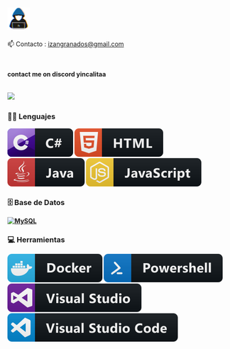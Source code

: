 ## <picture><img src = "https://github.com/0xAbdulKhalid/0xAbdulKhalid/raw/main/assets/mdImages/about_me.gif" width = 50px></picture>

📫 Contacto : izangranados@gmail.com

<br>

**contact me on discord yincalitaa**

## <img src="https://media2.giphy.com/media/QssGEmpkyEOhBCb7e1/giphy.gif?cid=ecf05e47a0n3gi1bfqntqmob8g9aid1oyj2wr3ds3mg700bl&rid=giphy.gif" width ="25"><b>

<p align="center">
    
### 👨‍💻 Lenguajes

<p>
    <img src="https://github.com/MikeCodesDotNET/ColoredBadges/blob/master/svg/dev/languages/csharp.svg"
<p>
    <img src="https://github.com/MikeCodesDotNET/ColoredBadges/blob/master/svg/dev/languages/html.svg"
<p>
    <img src="https://github.com/MikeCodesDotNET/ColoredBadges/blob/master/svg/dev/languages/java.svg"
<p>
    <img src="https://github.com/MikeCodesDotNET/ColoredBadges/blob/master/svg/dev/languages/js.svg"
<p>
    
### 🗄️ Base de Datos

<p>
    <a href="#"><img alt="MySQL" src="https://img.shields.io/badge/MySQL-00000F?style=for-the-badge&logo=mysql&logoColor=white"></a>
</p>

### 💻 Herramientas

<p>
   <img src="https://github.com/MikeCodesDotNET/ColoredBadges/blob/master/svg/dev/tools/docker.svg"
<p>
   <img src="https://github.com/MikeCodesDotNET/ColoredBadges/blob/master/svg/dev/tools/powershell.svg"
<p>
  <img src="https://github.com/MikeCodesDotNET/ColoredBadges/blob/master/svg/dev/tools/visualstudio.svg"
<p>
  <img src="https://github.com/MikeCodesDotNET/ColoredBadges/blob/master/svg/dev/tools/visualstudio_code.svg"
<p>
